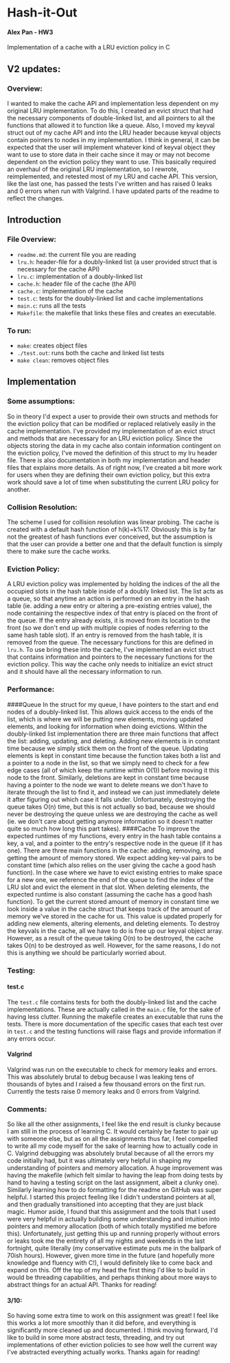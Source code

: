 # Hash-it-Out
#### Alex Pan - HW3
Implementation of a cache with a LRU eviction policy in C

## V2 updates:
### Overview:
I wanted to make the cache API and implementation less dependent on my original LRU implementation. To do this, I created an evict struct that had the necessary components of double-linked list, and all pointers to all the functions that allowed it to function like a queue. Also, I moved my keyval struct out of my cache API and into the LRU header because keyval objects contain pointers to nodes in my implementation. I think in general, it can be expected that the user will implement whatever kind of keyval object they want to use to store data in their cache since it may or may not become dependent on the eviction policy they want to use. This basically required an overhaul of the original LRU implementation, so I rewrote, reimplemented, and retested most of my LRU and cache API. This version, like the last one, has passed the tests I've written and has raised 0 leaks and 0 errors when run with Valgrind. I have updated parts of the readme to reflect the changes.

## Introduction
### File Overview:
  * `readme.md`: the current file you are reading
  * `lru.h`: header-file for a doubly-linked list (a user provided struct that is necessary for the cache API)
  * `lru.c`: implementation of a doubly-linked list
  * `cache.h`: header file of the cache (the API)
  * `cache.c`: implementation of the cache
  * `test.c`: tests for the doubly-linked list and cache implementations  
  * `main.c`: runs all the tests
  * `Makefile`: the makefile that links these files and creates an executable.

### To run:
  * `make`: creates object files
  * `./test.out`: runs both the cache and linked list tests
  * `make clean`: removes object files


## Implementation
### Some assumptions:
So in theory I'd expect a user to provide their own structs and methods for the eviction policy that can be modified or replaced relatively easily in the cache implementation. I've provided my implementation of an evict struct and methods that are necessary for an LRU eviction policy. Since the objects storing the data in my cache also contain information contingent on the eviction policy, I've moved the definition of this struct to my lru header file. There is also documentation in both my implementation and header files that explains more details. As of right now, I've created a bit more work for users when they are defining their own eviction policy, but this extra work should save a lot of time when substituting the current LRU policy for another. 

### Collision Resolution:
The scheme I used for collision resolution was linear probing. The cache is created with a default hash function of h(k)=k%17. Obviously this is by far not the greatest of hash functions ever conceived, but the assumption is that the user can provide a better one and that the default function is simply there to make sure the cache works.

### Eviction Policy:
A LRU eviction policy was implemented by holding the indices of the all the occupied slots in the hash table inside of a doubly linked list. The list acts as a queue, so that anytime an action is performed on an entry in the hash table (ie. adding a new entry or altering a pre-existing entries value), the node containing the respective index of that entry is placed on the front of the queue. If the entry already exists, it is moved from its location to the front (so we don't end up with multiple copies of nodes referring to the same hash table slot). If an entry is removed from the hash table, it is removed from the queue.
The necessary functions for this are defined in `lru.h`. To use bring these into the cache, I've implemented an evict struct that contains information and pointers to the necessary functions for the eviction policy. This way the cache only needs to initialize an evict struct and it should have all the necessary information to run. 

### Performance:
####Queue
In the struct for my queue, I have pointers to the start and end nodes of a doubly-linked list. This allows quick access to the ends of the list, which is where we will be putting new elements, moving updated elements, and looking for information when doing evictions. Within the doubly-linked list implementation there are three main functions that affect the list: adding, updating, and deleting. Adding new elements is in constant time because we simply stick them on the front of the queue. Updating elements is kept in constant time because the function takes both a list and a pointer to a node in the list, so that we simply need to check for a few edge cases (all of which keep the runtime within O(1)) before moving it this node to the front. Similarly, deletions are kept in constant time because having a pointer to the node we want to delete means we don't have to iterate through the list to find it, and instead we can just immediately delete it after figuring out which case it falls under. Unfortunately, destroying the queue takes O(n) time, but this is not actually so bad, because we should never be destroying the queue unless we are destroying the cache as well (ie. we don't care about getting anymore information so it doesn't matter quite so much how long this part takes).
####Cache
To improve the expected runtimes of my functions, every entry in the hash table contains a key, a val, and a pointer to the entry's respective node in the queue (if it has one). There are three main functions in the cache: adding, removing, and getting the amount of memory stored. We expect adding key-val pairs to be constant time (which also relies on the user giving the cache a good hash function). In the case where we have to evict existing entries to make space for a new one, we reference the end of the queue to find the index of the LRU slot and evict the element in that slot. When deleting elements, the expected runtime is also constant (assuming the cache has a good hash function). To get the current stored amount of memory in constant time we look inside a value in the cache struct that keeps track of the amount of memory we've stored in the cache for us. This value is updated properly for adding new elements, altering elements, and deleting elements. To destroy the keyvals in the cache, all we have to do is free up our keyval object array. However, as a result of the queue taking O(n) to be destroyed, the cache takes O(n) to be destroyed as well. However, for the same reasons, I do not this is anything we should be particularly worried about. 

### Testing:
#### test.c
The `test.c` file contains tests for both the doubly-linked list and the cache implementations. These are actually called in the `main.c` file, for the sake of having less clutter. Running the makefile creates an executable that runs the tests. There is more documentation of the specific cases that each test over in `test.c` and the testing functions will raise flags and provide information if any errors occur.

#### Valgrind
Valgrind was run on the executable to check for memory leaks and errors. This was absolutely brutal to debug because I was leaking tens of thousands of bytes and I raised a few thousand errors on the first run. Currently the tests raise 0 memory leaks and 0 errors from Valgrind.

### Comments:
So like all the other assignments, I feel like the end result is clunky because I am still in the process of learning C. It would certainly be faster to pair up with someone else, but as on all the assignments thus far, I feel compelled to write all my code myself for the sake of learning how to actually code in C. Valgrind debugging was absolutely brutal because of all the errors my code initially had, but it was ultimately very helpful in shaping my understanding of pointers and memory allocation. A huge improvement was having the makefile (which felt similar to having the leap from doing tests by hand to having a testing script on the last assignment, albeit a clunky one). Similarly learning how to do formatting for the readme on GitHub was super helpful. I started this project feeling like I didn't understand pointers at all, and then gradually transitioned into accepting that they are just black magic. Humor aside, I found that this assignment and the tools that I used were very helpful in actually building some understanding and intuition into pointers and memory allocation (both of which totally mystified me before this). Unfortunately, just getting this up and running properly without errors or leaks took me the entirety of all my nights and weekends in the last fortnight, quite literally (my conservative estimate puts me in the ballpark of 70ish hours). However, given more time in the future (and hopefully more knowledge and fluency with C!), I would definitely like to come back and expand on this. Off the top of my head the first thing I'd like to build in would be threading capabilities, and perhaps thinking about more ways to abstract things for an actual API. Thanks for reading!
#### 3/10:
So having some extra time to work on this assignment was great! I feel like this works a lot more smoothly than it did before, and everything is significantly more cleaned up and documented. I think moving forward, I'd like to build in some more abstract tests, threading, and try out implementations of other eviction policies to see how well the current way I've abstracted everything actually works. Thanks again for reading!
